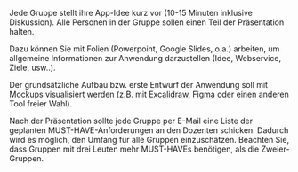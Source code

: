Jede Gruppe stellt ihre App-Idee kurz vor (10-15 Minuten inklusive Diskussion). Alle Personen in der Gruppe sollen einen Teil der Präsentation halten.

Dazu können Sie mit Folien (Powerpoint, Google Slides, o.a.) arbeiten, um allgemeine Informationen zur Anwendung darzustellen (Idee, Webservice, Ziele, usw..).

Der grundsätzliche Aufbau bzw. erste Entwurf der Anwendung soll mit Mockups visualisiert werden (z.B. mit [Excalidraw](https://excalidraw.com), [Figma](https://figma.com) oder einen anderen Tool freier Wahl).

Nach der Präsentation sollte jede Gruppe per E-Mail eine Liste der geplanten MUST-HAVE-Anforderungen 
an den Dozenten schicken. Dadurch wird es möglich, den Umfang für alle Gruppen einzuschätzen. 
Beachten Sie, dass Gruppen mit drei Leuten mehr MUST-HAVEs benötigen, als die Zweier-Gruppen.